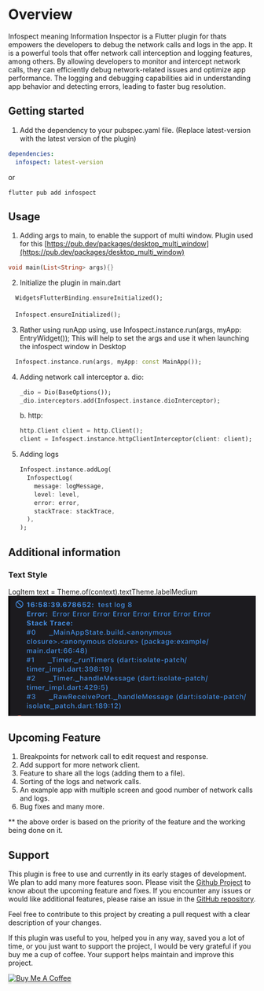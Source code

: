 # Overview
Infospect meaning Information Inspector is a Flutter plugin for thats empowers the developers to debug the network calls and logs in the app. It is a powerful tools that offer network call interception and logging features, among others. By allowing developers to monitor and intercept network calls, they can efficiently debug network-related issues and optimize app performance. The logging and debugging capabilities aid in understanding app behavior and detecting errors, leading to faster bug resolution.

## Getting started
1. Add the dependency to your pubspec.yaml file. (Replace latest-version with the latest version of the plugin)
```yaml
dependencies:
  infospect: latest-version
```
or 
```console
flutter pub add infospect
```
## Usage

1. Adding args to main, to enable the support of multi window. Plugin used for this [https://pub.dev/packages/desktop_multi_window](https://pub.dev/packages/desktop_multi_window)
```dart
void main(List<String> args){}
```
2. Initialize the plugin in main.dart
```dart
  WidgetsFlutterBinding.ensureInitialized();

  Infospect.ensureInitialized();
```
3. Rather using runApp using, use Infospect.instance.run(args, myApp: EntryWidget());
This will help to set the args and use it when launching the infospect window in Desktop
```dart
  Infospect.instance.run(args, myApp: const MainApp());
```

4. Adding network call interceptor
    a. dio:
    ```dart
    _dio = Dio(BaseOptions());
    _dio.interceptors.add(Infospect.instance.dioInterceptor);
    ```
    b. http:
    ```dart
    http.Client client = http.Client();
    client = Infospect.instance.httpClientInterceptor(client: client);
    ```
6. Adding logs
    ```dart
    Infospect.instance.addLog(
      InfospectLog(
        message: logMessage,
        level: level,
        error: error,
        stackTrace: stackTrace,
      ),
    );
    ```

## Additional information
### Text Style
LogItem text = Theme.of(context).textTheme.labelMedium
![Alt text](images/logs.png)

## Upcoming Feature
1. Breakpoints for network call to edit request and response.
2. Add support for more network client.
3. Feature to share all the logs (adding them to a file).
4. Sorting of the logs and network calls.
5. An example app with multiple screen and good number of network calls and logs.
6. Bug fixes and many more.

** the above order is based on the priority of the feature and the working being done on it.
## Support
This plugin is free to use and currently in its early stages of development. We plan to add many more features soon. Please visit the [Github Project](https://github.com/users/kushalmahapatro/projects/2) to know about the upcoming feature and fixes. If you encounter any issues or would like additional features, please raise an issue in the [GitHub repository](https://github.com/kushalmahapatro/infospect/issues).

 Feel free to contribute to this project by creating a pull request with a clear description of your changes.

If this plugin was useful to you, helped you in any way, saved you a lot of time, or you just want to support the project, I would be very grateful if you buy me a cup of coffee. Your support helps maintain and improve this project.


<a href="https://www.buymeacoffee.com/kushalm" target="_blank"><img src="https://www.buymeacoffee.com/assets/img/custom_images/purple_img.png" alt="Buy Me A Coffee" style="height: 41px !important;width: 174px !important;box-shadow: 0px 3px 2px 0px rgba(190, 190, 190, 0.5) !important;-webkit-box-shadow: 0px 3px 2px 0px rgba(190, 190, 190, 0.5) !important;" ></a>